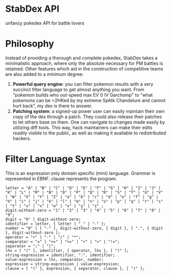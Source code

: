 # StabDex API
unfancy pokedex API for battle lovers


# Philosophy
Instead of providing a thorough and complete pokedex, StabDex takes a minimalistic approach, where only the absolute necessary for PM battles is retained. Other features which aid in the construction of competitive teams are also added to a minimum degree:

1.  **Powerful query engine**: you can filter pokemon results with a very succinct filter language to get almost anything you want. From "pokemon builds who out-speed max EV 0 IV Garchomp" to "what pokemons can be =2HKed by my extreme SpAtk Chandelure and cannot hurt back", my dex is there to answer.
2.  **Patching system**: a signed-up power user can easily maintain their own copy of the dex through a patch. They could also release their patches to let others base on them. One can navigate to changes made easily by utilizing diff tools. This way, hack maintainers can make their edits readily visible to the public, as well as making it available to redistributed hackers.


# Filter Language Syntax
This is an expression only domain specific (mini) language. Grammar is represented in EBNF. clause represents the program.

    letter = "A" | "B" | "C" | "D" | "E" | "F" | "G" | "H" | "I" | "J" | "K" | "L" | "M" | "N" | "O" | "P" | "Q" | "R" | "S" | "T" | "U" | "V" | "W" | "X" | "Y" | "Z" | "a" | "b" | "c" | "d" | "e" | "f" | "g" | "h" | "i" | "j" | "k" | "l" | "m" | "n" | "o" | "p" | "q" | "r" | "s" | "t" | "u" | "v" | "w" | "x" | "y" | "z" ;
    digit-without-zero = "1" | "2" | "3" | "4" | "5" | "6" | "7" | "8" | "9";
    digit = "0" | digit-without-zero;
    identifier = letter, { letter | "_" | "-" };
    number = "0" | [ "-" ], digit-without-zero, { digit }, [ ".", { digit }, digit-without-zero ];
    operator = "+" | "-" | "/" | "*";
    comparator = "=" | "<=" | ">=" | "<" | ">" | "!=";
    separator = ";" | "|";
    lhs = [ "(" ], identifier, { operator, lhs }, [ ")" ];
    string-expression = identifier, ":", identifier;
    value-expression = lhs, comparator, number;
    expression = string-expression | value-expression;
    clause = [ "(" ], expression, { separator, clause }, [ ")" ];